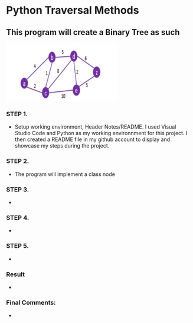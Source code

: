 # Python Traversal Methods

## This program will create a Binary Tree as such

<img src="Images/1.JPG" width="300" >
 
 
 ### STEP 1.
* Setup working environment, Header Notes/README.
I used Visual Studio Code and Python as my working environnment for this project. I then created a README file in my github account to display
and showcase my steps during the project. 

### STEP 2.
* The program will implement a class node 

### STEP 3.
*
### STEP 4.
* 

### STEP 5. 
* 

### Result
* 

### Final Comments:
* 
